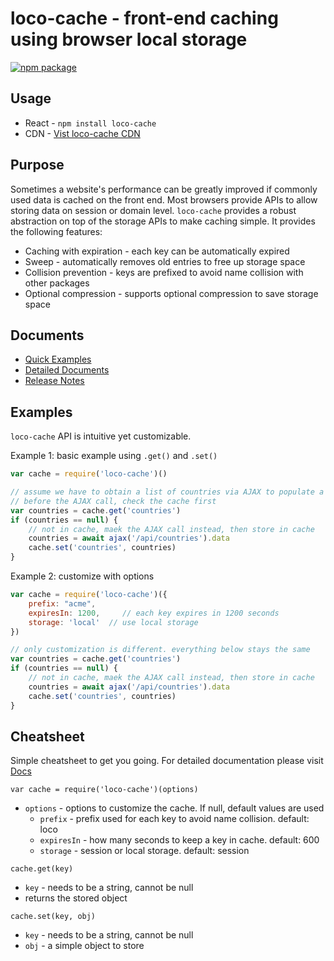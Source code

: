 # loco-cache - front-end caching using browser local storage
[![npm package](https://nodei.co/npm/loco-cache.png?downloads=true&downloadRank=true&stars=true)](https://nodei.co/npm/loco-cache/)


## Usage
* React - `npm install loco-cache`
* CDN - [Vist loco-cache CDN](https://github.com/karmadata/kd-public-docs/blob/master/loco-cache/1.0/CDN.md)


## Purpose
Sometimes a website's performance can be greatly improved if commonly used data is cached on the front end. Most browsers provide APIs to allow storing data
on session or domain level. `loco-cache` provides a robust abstraction on top of the storage APIs to make caching simple. It provides the following features:
* Caching with expiration - each key can be automatically expired
* Sweep - automatically removes old entries to free up storage space
* Collision prevention - keys are prefixed to avoid name collision with other packages
* Optional compression - supports optional compression to save storage space


## Documents
* [Quick Examples](#examples)
* [Detailed Documents](https://github.com/karmadata/kd-public-docs/blob/master/loco-cache/1.0/api/README.md)
* [Release Notes](https://github.com/karmadata/kd-public-docs/blob/master/loco-cache/1.0/releasenotes.md)


## Examples
`loco-cache` API is intuitive yet customizable.

Example 1: basic example using `.get()` and `.set()`

```js
var cache = require('loco-cache')()

// assume we have to obtain a list of countries via AJAX to populate a dropdown
// before the AJAX call, check the cache first
var countries = cache.get('countries')
if (countries == null) {
    // not in cache, maek the AJAX call instead, then store in cache
    countries = await ajax('/api/countries').data
    cache.set('countries', countries)
}
```

Example 2: customize with options

```js
var cache = require('loco-cache')({
    prefix: "acme",
    expiresIn: 1200,     // each key expires in 1200 seconds
    storage: 'local'  // use local storage
})

// only customization is different. everything below stays the same
var countries = cache.get('countries')
if (countries == null) {
    // not in cache, maek the AJAX call instead, then store in cache
    countries = await ajax('/api/countries').data
    cache.set('countries', countries)
}
```

## Cheatsheet
Simple cheatsheet to get you going. For detailed documentation please visit [Docs](https://github.com/karmadata/kd-public-docs/blob/master/loco-cache/1.0/README.md)

`var cache = require('loco-cache')(options)`
* `options` - options to customize the cache. If null, default values are used
    * `prefix` - prefix used for each key to avoid name collision. default: loco
    * `expiresIn` - how many seconds to keep a key in cache. default: 600
    * `storage` - session or local storage. default: session

`cache.get(key)`
* `key` - needs to be a string, cannot be null
* returns the stored object

`cache.set(key, obj)`
* `key` - needs to be a string, cannot be null
* `obj` - a simple object to store



